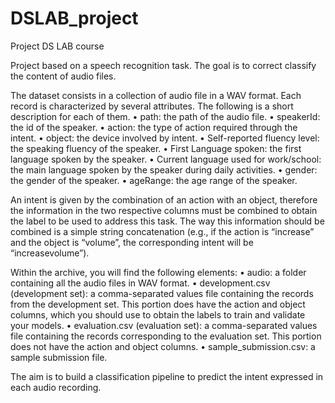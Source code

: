 # DSLAB_project
Project DS LAB course

Project based on a speech recognition task. The goal is to correct classify the content of audio files.

The dataset consists in a collection of audio file in a WAV format. Each record is characterized by several
attributes. The following is a short description for each of them.
• path: the path of the audio file.
• speakerId: the id of the speaker.
• action: the type of action required through the intent.
• object: the device involved by intent.
• Self-reported fluency level: the speaking fluency of the speaker.
• First Language spoken: the first language spoken by the speaker.
• Current language used for work/school: the main language spoken by the speaker during daily activities.
• gender: the gender of the speaker.
• ageRange: the age range of the speaker.

An intent is given by the combination of an action with an object, therefore the information in the two
respective columns must be combined to obtain the label to be used to address this task. The way this
information should be combined is a simple string concatenation (e.g., if the action is “increase” and the
object is “volume”, the corresponding intent will be “increasevolume”).

Within the archive, you will find the following elements:
• audio: a folder containing all the audio files in WAV format.
• development.csv (development set): a comma-separated values file containing the records from
the development set. This portion does have the action and object columns, which you should use
to obtain the labels to train and validate your models.
• evaluation.csv (evaluation set): a comma-separated values file containing the records corresponding
to the evaluation set. This portion does not have the action and object columns.
• sample_submission.csv: a sample submission file.

The aim is to build a classification pipeline to predict the intent expressed in each audio recording.
